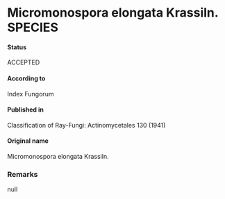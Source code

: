 Micromonospora elongata Krassiln. SPECIES
=======

#### Status
ACCEPTED

#### According to
Index Fungorum

#### Published in
Classification of Ray-Fungi: Actinomycetales 130 (1941)

#### Original name
Micromonospora elongata Krassiln.

### Remarks
null